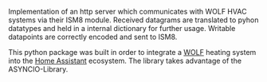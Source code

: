 Implementation of an http server which communicates with WOLF HVAC systems via their ISM8 module. Received datagrams are translated to pyhon datatypes and held in a internal dictionary for further 
usage. Writable datapoints are correctly encoded and sent to ISM8. 

This python package was built in order to integrate a [WOLF](https://www.wolf.eu) heating system into the [Home Assistant](https://www.home-assistant.io) ecosystem. The library takes advantage of the ASYNCIO-Library.